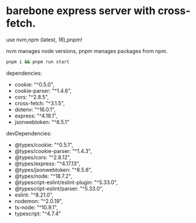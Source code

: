 

# barebone express server with cross-fetch.

use nvm,npm (latest, *16*),pnpm! 
 
nvm manages node versions,
pnpm manages packages from npm. 



```bash
pnpm i && pnpm run start
```

dependencies: 
+ cookie: "^0.5.0",
+ cookie-parser: "^1.4.6",
+ cors: "^2.8.5",
+ cross-fetch: "^3.1.5",
+ dotenv: "^16.0.1",
+ express: "^4.18.1",
+ jsonwebtoken: "^8.5.1"

devDependencies: 
+ @types/cookie: "^0.5.1",
+ @types/cookie-parser: "^1.4.3",
+ @types/cors: "^2.8.12",
+ @types/express: "^4.17.13",
+ @types/jsonwebtoken: "^8.5.8",
+ @types/node: "^18.7.2",
+ @typescript-eslint/eslint-plugin: "^5.33.0",
+ @typescript-eslint/parser: "^5.33.0",
+ eslint: "^8.21.0",
+ nodemon: "^2.0.19",
+ ts-node: "^10.9.1",
+ typescript: "^4.7.4"